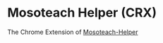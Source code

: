 # Mosoteach Helper (CRX)
The Chrome Extension of [Mosoteach-Helper](https://github.com/AOFNH/mosoteach-helper)
